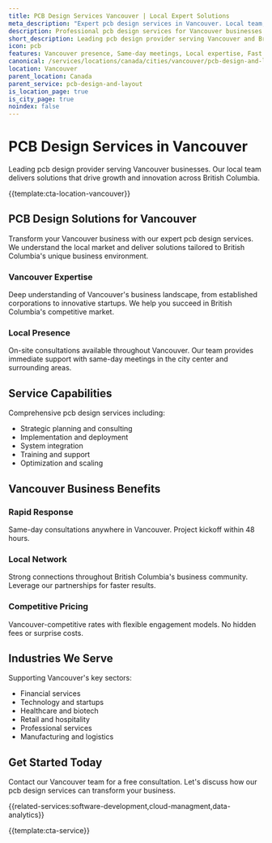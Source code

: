 ```yaml
---
title: PCB Design Services Vancouver | Local Expert Solutions
meta_description: "Expert pcb design services in Vancouver. Local team, same-day consultations, proven results. Transform your business today."
description: Professional pcb design services for Vancouver businesses
short_description: Leading pcb design provider serving Vancouver and British Columbia.
icon: pcb
features: Vancouver presence, Same-day meetings, Local expertise, Fast deployment, Competitive rates, Proven track record
canonical: /services/locations/canada/cities/vancouver/pcb-design-and-layout-vancouver.html
location: Vancouver
parent_location: Canada
parent_service: pcb-design-and-layout
is_location_page: true
is_city_page: true
noindex: false
---
```


# PCB Design Services in Vancouver

Leading pcb design provider serving Vancouver businesses. Our local team delivers solutions that drive growth and innovation across British Columbia.

{{template:cta-location-vancouver}}

## PCB Design Solutions for Vancouver

Transform your Vancouver business with our expert pcb design services. We understand the local market and deliver solutions tailored to British Columbia's unique business environment.

### Vancouver Expertise

Deep understanding of Vancouver's business landscape, from established corporations to innovative startups. We help you succeed in British Columbia's competitive market.

### Local Presence

On-site consultations available throughout Vancouver. Our team provides immediate support with same-day meetings in the city center and surrounding areas.

## Service Capabilities

Comprehensive pcb design services including:
- Strategic planning and consulting
- Implementation and deployment
- System integration
- Training and support
- Optimization and scaling

## Vancouver Business Benefits

### Rapid Response
Same-day consultations anywhere in Vancouver. Project kickoff within 48 hours.

### Local Network
Strong connections throughout British Columbia's business community. Leverage our partnerships for faster results.

### Competitive Pricing
Vancouver-competitive rates with flexible engagement models. No hidden fees or surprise costs.

## Industries We Serve

Supporting Vancouver's key sectors:
- Financial services
- Technology and startups
- Healthcare and biotech
- Retail and hospitality
- Professional services
- Manufacturing and logistics

## Get Started Today

Contact our Vancouver team for a free consultation. Let's discuss how our pcb design services can transform your business.

{{related-services:software-development,cloud-managment,data-analytics}}

{{template:cta-service}}
